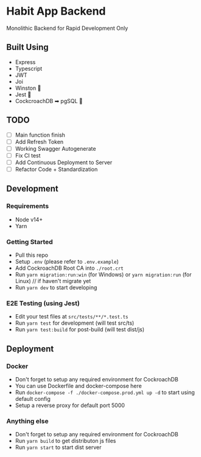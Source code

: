 # Habit App Backend

Monolithic Backend for Rapid Development Only

## Built Using

- Express
- Typescript
- JWT
- Joi
- Winston 🐒
- Jest 🤡
- CockcroachDB ➡ pgSQL 🐘

## TODO

- [ ] Main function finish
- [ ] Add Refresh Token
- [ ] Working Swagger Autogenerate
- [ ] Fix CI test
- [ ] Add Continuous Deployment to Server
- [ ] Refactor Code + Standardization

## Development

### Requirements

- Node v14+
- Yarn

### Getting Started

- Pull this repo
- Setup `.env` (please refer to `.env.example`)
- Add CockroachDB Root CA into `./root.crt`
- Run `yarn migration:run:win` (for Windows) or `yarn migration:run` (for Linux) // if haven't migrate yet
- Run `yarn dev` to start developing

### E2E Testing (using Jest)

- Edit your test files at `src/tests/**/*.test.ts`
- Run `yarn test` for development (will test src/ts)
- Run `yarn test:build` for post-build (will test dist/js)

## Deployment

### Docker

- Don't forget to setup any required environment for CockroachDB
- You can use Dockerfile and docker-compose here
- Run `docker-compose -f ./docker-compose.prod.yml up -d` to start using default config
- Setup a reverse proxy for default port 5000

### Anything else

- Don't forget to setup any required environment for CockroachDB
- Run `yarn build` to get distributon js files
- Run `yarn start` to start dist server
